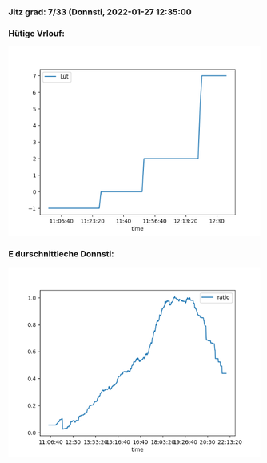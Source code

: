 ### Jitz grad: 7/33 (Donnsti, 2022-01-27 12:35:00

### Hütige Vrlouf:
![Graph](Today.png)

### E durschnittleche Donnsti:
![Graph](Donnsti.png)